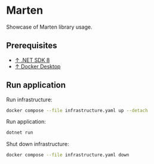 # Marten

Showcase of Marten library usage.

## Prerequisites

- [↑ .NET SDK 8](https://dotnet.microsoft.com/en-us/download/dotnet/8.0)
- [↑ Docker Desktop](https://www.docker.com/products/docker-desktop/)

## Run application

Run infrastructure:

```bash
docker compose --file infrastructure.yaml up --detach
```

Run application:

```bash
dotnet run
```

Shut down infrastructure:

```bash
docker compose --file infrastructure.yaml down
```

